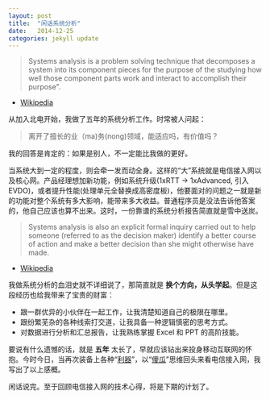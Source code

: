 ```yaml
---
layout: post
title:  "闲话系统分析"
date:   2014-12-25
categories: jekyll update
---
```


> Systems analysis is a problem solving technique that decomposes a system into its component pieces for the purpose of the studying how well those component parts work and interact to accomplish their purpose". 
- [Wikipedia][SA]

从加入北电开始，我做了五年的系统分析工作。时常被人问起：

> 离开了擅长的业（ma)务(nong)领域，能适应吗，有价值吗？

我的回答是肯定的：如果是别人，不一定能比我做的更好。

当系统大到一定的程度，则会牵一发而动全身。这样的“大”系统就是电信接入网以及核心网。产品经理想加新功能，例如系统升级(1xRTT -> 1xAdvanced, 引入EVDO)，或者提升性能(处理单元全替换成高密度板)，他要面对的问题之一就是新的功能对整个系统有多大影响，能带来多大收益。普通程序员是没法告诉他答案的，他自己应该也算不出来。这时，一份靠谱的系统分析报告简直就是雪中送炭。

> Systems analysis is also an explicit formal inquiry carried out to help someone (referred to as the decision maker) identify a better course of action and make a better decision than she might otherwise have made.
- [Wikipedia][SA]

我做系统分析的血泪史就不详细说了，那简直就是 __换个方向，从头学起__。但是这段经历也给我带来了宝贵的财富：

* 跟一群优异的小伙伴在一起工作，让我清楚知道自己的极限在哪里。
* 跟纷繁芜杂的各种线索打交道，让我具备一种逻辑慎密的思考方式。
* 对数据进行分析和汇总报告，让我熟练掌握 Excel 和 PPT 的高阶技能。

要说有什么遗憾的话，就是 __五年__ 太长了，早就应该钻出来投身移动互联网的怀抱。今时今日，当再次装备上各种“[利器](/about)”，以“[傻瓜](http://www.quora.com/What-did-Steve-Jobs-mean-by-stay-hungry-stay-foolish)”思维回头来看电信接入网，我写出了以上感概。

闲话说完。至于回顾电信接入网的技术心得，将是下期的计划了。

[SA]: http://en.wikipedia.org/wiki/Systems_analysis

